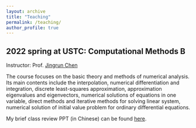 ```yaml
---
layout: archive
title: "Teaching"
permalink: /teaching/
author_profile: true
---
```




2022 spring at USTC: Computational Methods B
---

Instructor: Prof. [Jingrun Chen](https://faculty.ustc.edu.cn/chenjingrun/)

The course focuses on the basic theory and methods of numerical analysis. Its main contents include the interpolation, numerical differentiation and integration, discrete least-squares approximation, approximation eigenvalues and eigenvectors, numerical solutions of equations in one variable, direct methods and iterative methods for solving linear system, numerical solution of initial value problem for ordinary differential equations.

My brief class review PPT (in Chinese) can be found [here](../files/teaching/review1.pdf).
